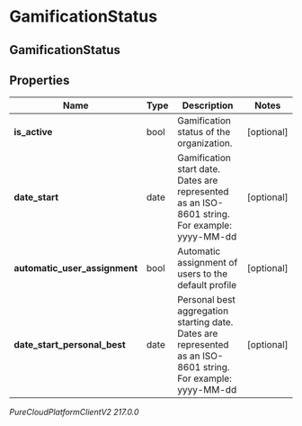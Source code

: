 # GamificationStatus

## GamificationStatus

## Properties

|Name | Type | Description | Notes|
|------------ | ------------- | ------------- | -------------|
| **is_active** | bool | Gamification status of the organization. | [optional] |
| **date_start** | date | Gamification start date. Dates are represented as an ISO-8601 string. For example: yyyy-MM-dd | [optional] |
| **automatic_user_assignment** | bool | Automatic assignment of users to the default profile | [optional] |
| **date_start_personal_best** | date | Personal best aggregation starting date. Dates are represented as an ISO-8601 string. For example: yyyy-MM-dd | [optional] |



_PureCloudPlatformClientV2 217.0.0_

